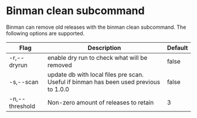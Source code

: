 # Binman clean subcommand
Binman can remove old releases with the binman clean subcommand. The following options are supported.

| Flag | Description | Default |
| ----------- | ----------- | ---------- |
| -r,--dryrun | enable dry run to check what will be removed | false |
| -s,--scan | update db with local files pre scan. Useful if binman has been used previous to 1.0.0 | false |
| -n,--threshold |  Non-zero amount of releases to retain | 3 |